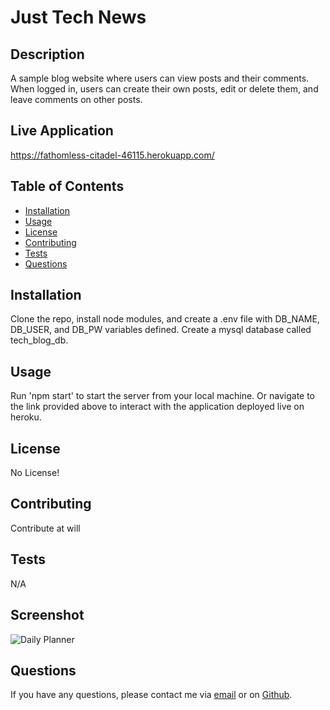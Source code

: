 # Just Tech News   
## Description

A sample blog website where users can view posts and their comments. When logged in, users can create their own posts, edit or delete them, and leave comments on other posts.

## Live Application
https://fathomless-citadel-46115.herokuapp.com/

## Table of Contents

* [Installation](#installation)
* [Usage](#usage)
* [License](#license)
* [Contributing](#contributing)
* [Tests](#tests)
* [Questions](#questions)

## Installation

Clone the repo, install node modules, and create a .env file with DB_NAME, DB_USER, and DB_PW variables defined. Create a mysql database called tech_blog_db.

## Usage

Run 'npm start' to start the server from your local machine. Or navigate to the link provided above to interact with the application deployed live on heroku.

## License

No License!

## Contributing

Contribute at will

## Tests

N/A

## Screenshot

![Daily Planner](./images/demo.PNG)

## Questions

If you have any questions, please contact me via [email](vinnycar0923@gmail.com) or on [Github](http://github.com/vcaruso0923).
